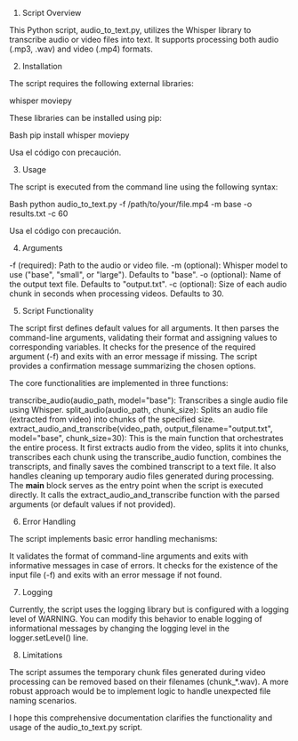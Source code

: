 1. Script Overview

This Python script, audio_to_text.py, utilizes the Whisper library to transcribe audio or video files into text. It supports processing both audio (.mp3, .wav) and video (.mp4) formats.

2. Installation

The script requires the following external libraries:

whisper
moviepy

These libraries can be installed using pip:

Bash
pip install whisper moviepy 

Usa el código con precaución.

3. Usage

The script is executed from the command line using the following syntax:

Bash
python audio_to_text.py -f /path/to/your/file.mp4 -m base -o results.txt -c 60

Usa el código con precaución.

4. Arguments

-f (required): Path to the audio or video file.
-m (optional): Whisper model to use ("base", "small", or "large"). Defaults to "base".
-o (optional): Name of the output text file. Defaults to "output.txt".
-c (optional): Size of each audio chunk in seconds when processing videos. Defaults to 30.

5. Script Functionality

The script first defines default values for all arguments.
It then parses the command-line arguments, validating their format and assigning values to corresponding variables.
It checks for the presence of the required argument (-f) and exits with an error message if missing.
The script provides a confirmation message summarizing the chosen options.

The core functionalities are implemented in three functions:

transcribe_audio(audio_path, model="base"): Transcribes a single audio file using Whisper.
split_audio(audio_path, chunk_size): Splits an audio file (extracted from video) into chunks of the specified size.
extract_audio_and_transcribe(video_path, output_filename="output.txt", model="base", chunk_size=30): This is the main function that orchestrates the entire process. It first extracts audio from the video, splits it into chunks, transcribes each chunk using the transcribe_audio function, combines the transcripts, and finally saves the combined transcript to a text file. It also handles cleaning up temporary audio files generated during processing.
The __main__ block serves as the entry point when the script is executed directly. It calls the extract_audio_and_transcribe function with the parsed arguments (or default values if not provided).

6. Error Handling

The script implements basic error handling mechanisms:

It validates the format of command-line arguments and exits with informative messages in case of errors.
It checks for the existence of the input file (-f) and exits with an error message if not found.

7. Logging

Currently, the script uses the logging library but is configured with a logging level of WARNING. You can modify this behavior to enable logging of informational messages by changing the logging level in the logger.setLevel() line.

8. Limitations

The script assumes the temporary chunk files generated during video processing can be removed based on their filenames (chunk_*.wav). A more robust approach would be to implement logic to handle unexpected file naming scenarios.

I hope this comprehensive documentation clarifies the functionality and usage of the audio_to_text.py script.